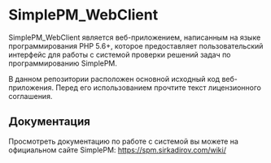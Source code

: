 # SimplePM_WebClient
SimplePM_WebClient является веб-приложением, написанным на языке программирования PHP 5.6+, которое предоставляет пользовательский интерфейс для работы с системой проверки решений задач по программированию SimplePM.

В данном репозитории расположен основной исходный код веб-приложения. Перед его использованием прочтите текст лицензионного соглашения.

## Документация
Просмотреть документацию по работе с системой вы можете на официальном сайте SimplePM: https://spm.sirkadirov.com/wiki/